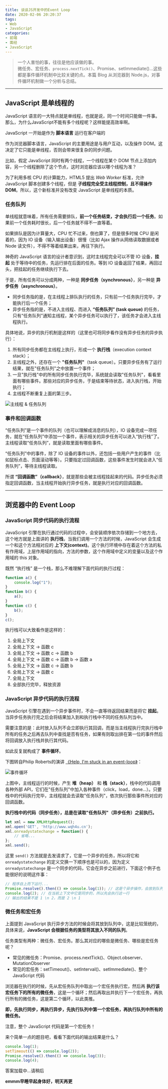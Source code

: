 ```yaml
---
title: 谈谈JS开发中的Event Loop
date: 2020-02-06 20:20:37
tags:
- Web
- JavaScript
categories:
- 前端
- 面经
- JavaScript
---
```


<style>
    .problem,
    .answer-loading {
        -webkit-user-select: none;
        -moz-user-select: none;
        -ms-user-select: none;
        user-select: none;
    }
    
    .answer-loading:hover {
        cursor: wait;
    }

    .show-answer {
        cursor: pointer!important;
        color: rgb(70, 130, 197)!important;
        -webkit-user-select: none;
        -moz-user-select: none;
        -ms-user-select: none;
        user-select: none;
    }
    
    .show-answer:hover {
        text-decoration: underline!important;
    }
</style>

<script type="text/javascript">
'use strict';

window.addEventListener('load', function() {
    $('.answer-loading').hide().parent().find('.show-answer').show();
    $('.show-answer').on('click', function () {
        let id = '#problem-' + $(this).attr('index');
        $(id).toggle().css('display') === 'none' ? $(this).text('点我可看答案哦') : $(this).text('点我可隐藏答案哦');
    });
});
</script>

> <span class = 'introduction'>一个人害怕的事，往往是他应该做的事。</span><br/>
微任务、宏任务、<code>process.nextTick()</code>、Promise、setImmediate()...这些都是事件循环机制中比较关键的点。本篇 Blog 从浏览器到 Node.js，对事件循环机制做一个分析与总结。

<!--more-->

<hr/>

## JavaScript 是单线程的

JavaScript 语言的一大特点就是单线程，也就是说，同一个时间只能做一件事。那么，为什么JavaScript不能有多个线程呢？这样能提高效率啊。

<div class="note info">JavaScript 一开始是作为 <b>脚本语言</b> 运行在客户端的</div>

作为浏览器脚本语言，JavaScript 的主要用途是与用户互动，以及操作 DOM。这决定了它只能是单线程，否则会带来很复杂的同步问题。

比如，假定 JavaScript 同时有两个线程，一个线程在某个 DOM 节点上添加内容，另一个线程删除了这个节点，这时浏览器应该以哪个线程为准？

为了利用多核 CPU 的计算能力，HTML5 提出 <em>Web Worker</em> 标准，允许 JavaScript 脚本创建多个线程，但是 **子线程完全受主线程控制，且不得操作 DOM**。所以，这个新标准并没有改变 JavaScript 是单线程的本质。

### 任务队列

单线程就意味着，所有任务需要排队，**前一个任务结束，才会执行后一个任务**。如果前一个任务耗时很长，后一个任务就不得不一直等着。

如果排队是因为计算量大，CPU 忙不过来，倒也算了，但是很多时候 CPU 是闲着的，因为 IO 设备（输入输出设备）很慢（比如 Ajax 操作从网络读取数据或者 Node 读文件），不得不等着结果出来，再往下执行。

神奇的 JavaScript 语言的设计者意识到，这时主线程完全可以不管 IO 设备，**挂起** 处于等待中的任务，先运行排在后面的任务。等到 IO 设备返回了结果，再回过头，把挂起的任务继续执行下去。

于是，所有任务可以分成两种，一种是 **同步任务（synchronous）**，另一种是 **异步任务（asynchronous）**。

- 同步任务指的是，在主线程上排队执行的任务，只有前一个任务执行完毕，才能执行后一个任务；
- 异步任务指的是，不进入主线程、而进入 **“任务队列” (task queue)** 的任务，只有“任务队列”通知主线程，某个异步任务可以执行了，该任务才会进入主线程执行。

具体地说，异步的执行机制是这样的（这里也可将同步看作没有异步任务的异步执行）：

1. 所有同步任务都在主线程上执行，形成一个 **执行栈**（execution context stack）；
2. 主线程之外，还存在一个 **"任务队列"**（task queue）。只要异步任务有了运行结果，就在"任务队列"之中放置一个事件；
3. 一旦"执行栈"中的所有同步任务执行完毕，系统就会读取"任务队列"，看看里面有哪些事件。那些对应的异步任务，于是结束等待状态，进入执行栈，开始执行；
4. 主线程不断重复上面的第三步。

<img src="./1.jpg" alt="主线程 & 任务队列" title="主线程 & 任务队列" />

### 事件和回调函数

“任务队列”是一个事件的队列（也可以理解成消息的队列），IO 设备完成一项任务，就在“任务队列”中添加一个事件，表示相关的异步任务可以进入“执行栈”了。主线程读取“任务队列”，就是读取里面有哪些事件。

“任务队列”中的事件，除了 IO 设备的事件以外，还包括一些用户产生的事件（比如鼠标点击、页面滚动等等）。只要指定过回调函数，这些事件发生时就会进入“任务队列”，等待主线程读取。

所谓 **“回调函数”（callback）**，就是那些会被主线程挂起来的代码。异步任务必须指定回调函数，当主线程开始执行异步任务，就是执行对应的回调函数。

<hr />

## 浏览器中的 Event Loop

### JavaScript 同步代码的执行流程

JavaScript 引擎在执行通过代码的过程中，会安装顺序依次存储到一个地方去，这个地方就是上面讲的 **执行栈**，当我们调用一个方法的时候，JavaScript 会生成一个和这个方法相对应的 **上下文(context)**。这个执行环境中存在着这个方法的私有作用域，上层作用域的指向，方法的参数，这个作用域中定义的变量以及这个作用域的 this 对象。

既然 “执行栈” 是一个栈，那么不难理解下面代码的执行过程：

```javascript
function a() {
    console.log("1");
}
function b() {
    a();
}
function c() {
    b();
}
c();
```

执行栈可以大致看作是这样的：

1. 全局上下文
2. 全局上下文 -> 函数 c
3. 全局上下文 -> 函数 c -> 函数 b
4. 全局上下文 -> 函数 c -> 函数 b -> 函数 a
5. 全局上下文 -> 函数 c -> 函数 b
6. 全局上下文 -> 函数 c
7. 全局上下文
8. 全部执行完毕，释放资源

### JavaScript 异步代码的执行流程

JavaScript 引擎在遇到一个异步事件时，不会一直等待返回结果而是将它 **挂起**。当异步任务执行完之后会将结果加入到和执行栈中不同的任务队列当中。

需要注意的是：此时放入队列不会立即执行其回调，而是当主线程执行完执行栈中所有的任务之后再去队列中查找是否有任务，如果有则取出排在第一位的事件然后将回调放入执行栈并执行其代码。

如此反复就构成了 **事件循环**。

下图转自Philip Roberts的演讲 <a href="https://vimeo.com/96425312">《Help, I'm stuck in an event-loop》</a>：

<img src="./2.png" alt="事件循环" title="事件循环" />

上图中，主线程运行的时候，产生 **堆（heap）** 和 **栈（stack）**，栈中的代码调用各种外部 API，它们在"任务队列"中加入各种事件（click，load，done...）。只要栈中的代码执行完毕，主线程就会去读取"任务队列"，依次执行那些事件所对应的回调函数。

**执行栈中的代码（同步任务），总是在读取"任务队列"（异步任务）之前执行。**

```javascript
let xml = new XMLHttpRequest();
xml.open('GET', 'http://www.wqh4u.cn');
xml.onreadystatechange = function() {
    // 省略...
};
xml.send();
```

这里 `send()` 方法就是去发请求了，它是一个异步的任务，所以将它和 `onreadystatechange` 的定义交换一下顺序也是可以的，因为定义 `onreadystatechange` 是一个同步的代码，它会在异步之前进行，下面这个例子也能很好的说明这件事：

```javascript
// 程序自上而下运行...
Promise.resolve().then(() => console.log(1)); // 这是个异步操作，会放到队列中
console.log(2); // 在当前上下文中它是同步的，所以先会执行这一行
// 输出的结果不是 1 \n 2，而是 2 \n 1
```

### 微任务和宏任务

上面提到 JavaScript 执行异步方法的时候会将其放到队列中，这是比较笼统的，具体来说，**JavaScript 会根据任务的类型将其放入不同的队列**。

任务类型有两种：微任务、宏任务。那么其对应的哪些是微任务、哪些是宏任务呢？

- 常见的微任务：Promise、process.nextTick()、Object.observer、MutationObserver
- 常见的宏任务：setTimeout()、setInterval()、setImmediate()、整个 JavaScript 代码

浏览器在执行的时候，先从宏任务队列中取出一个宏任务执行宏，然后再 **执行该宏任务下的所有的微任务**，这是一个循环；然后再取出并执行下一个宏任务，再执行所有的微任务，这是第二个循环，以此类推。

**即，先执行同步，再执行异步，先执行队列中第一个宏任务，再执行队列中所有的微任务。**

<div class="note info">注意，整个 JavaScript 代码是第一个宏任务！</div>

来个简单一点的题目吧，看看下面代码的输出结果是什么？

```javascript
console.log(1);
setTimeout(() => console.log(2));
Promise.resolve().then(() => console.log(3));
console.log(4);
```

<div><span class="answer-loading">答案加载中...请稍后</span><span class="show-answer" index="1" style="display: none;">点我可看答案哦：</span><span class="problem" id="problem-1" style="display: none;">：1 4 3 2</span></div>

**emmm早睡早起身体好，明天再更**

